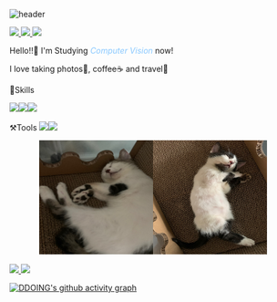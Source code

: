 
<!--
**Rohchanghyun/Rohchanghyun** is a ✨ _special_ ✨ repository because its `README.md` (this file) appears on your GitHub profile.

Here are some ideas to get you started:

- 🔭 I’m currently working on ...
- 🌱 I’m currently learning ...
- 👯 I’m looking to collaborate on ...
- 🤔 I’m looking for help with ...
- 💬 Ask me about ...
- 📫 How to reach me: ...
- 😄 Pronouns: ...
- ⚡ Fun fact: ...
-->
![header](https://capsule-render.vercel.app/api?type=waving&color=gradient&height=100&animation=fadeIn&section=footer&text=DDOING💻📸☕🛫&fontAlign=40)



<a href="https://rohchanghyun.github.io/" target="_blank">
    <img src="https://img.shields.io/badge/githubpages-61677A?style=flat&logo=githubpages&logoColor=7C81AD"/>
</a> 
<a href="https://www.instagram.com/hyuun_e_/" target="_blank">
    <img src="https://img.shields.io/badge/Instagram-61677A?style=flat&logo=Instagram&logoColor=E4405F"/>
</a> 
<a href="ggara376@gmail.com/" target="_blank">
    <img src="https://img.shields.io/badge/ggara376@gmail.com-61677A?style=flat&logo=minutemailer&logoColor=30B980"/>
</a>

Hello!!👋 I'm Studying *<span style = "color:#88c8ff"> Computer Vision </span>* now!

I love taking photos📸, coffee☕ and travel🛫

</n>
</n>
</n>
🚀Skills</n>

<img src="https://img.shields.io/badge/python-61677A?style=flat&logo=python&logoColor=3776AB"/><img src="https://img.shields.io/badge/pytorch-61677A?style=flat&logo=pytorch&logoColor=EE4C2C"/><img src="https://img.shields.io/badge/opencv-61677A?style=flat&logo=opencv&logoColor=5C3EE8"/>


⚒️Tools</n>
<img src="https://img.shields.io/badge/obsidian-61677A?style=flat&logo=obsidian&logoColor=7C3AED"/><img src="https://img.shields.io/badge/notion-61677A?style=flat&logo=notion&logoColor=FFFFFF"/>


<p align="center"><img src="\assets\images\bbomi.jpg" width="200" height="200"><img src="\assets\images\kkami.jpg" width="200" height="200"></p>


<a href="s">
  <img src="https://github-readme-stats.vercel.app/api?username=Rohchanghyun&theme=ayu-mirage&show_icons=true"  />
</a>
<a href="s">
  <img src="https://github-readme-stats.vercel.app/api/top-langs/?username=Rohchanghyun&exclude_repo=Rohchanghyun.github.io&layout=compact&theme=ayu-mirage" />
</a>

[![DDOING's github activity graph](https://github-readme-activity-graph.vercel.app/graph?username=Rohchanghyun&theme=tokyo-night)](https://github.com/Rohchanghyun/github-readme-activity-graph)